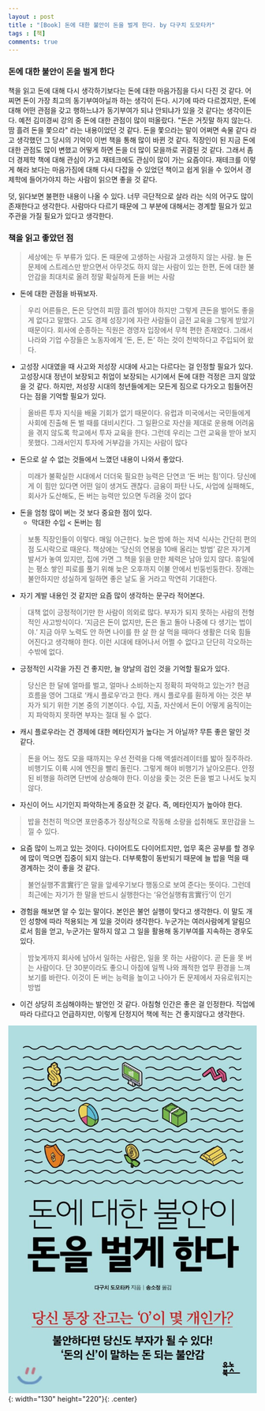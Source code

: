```yaml
---
layout : post
title : "[Book] 돈에 대한 불안이 돈을 벌게 한다. by 다구치 도모타카"
tags : [책]
comments: true
---
```


### 돈에 대한 불안이 돈을 벌게 한다
책을 읽고 돈에 대해 다시 생각하기보다는 돈에 대한 마음가짐을 다시 다진 것 같다. 어찌면 돈이 가장 최고의 동기부여아닐까 하는 생각이 든다. 시기에 따라 다르겠지만, 돈에 대해 어떤 관점을 갖고 행하느냐가 동기부여가 되냐 안되냐가 있을 것 같다는 생각이든다. 예전 김미경씨 강의 중 돈에 대한 관점이 많이 떠올랐다. "돈은 거짓말 하지 않는다. 땀 흘려 돈을 쫓으라" 라는 내용이었던 것 같다. 돈을 쫓으라는 말이 어쩌면 속물 같다 라고 생각했던 그 당시의 기억이 이번 책을 통해 많이 바뀐 것 같다. 직장인이 된 지금 돈에 대한 관점도 많이 변했고 어떻게 하면 돈을 더 많이 모을까로 귀결된 것 같다. 그래서 좀 더 경제학 책에 대해 관심이 가고 재테크에도 관심이 많이 가는 요즘이다. 재테크를 이렇게 해라 보다는 마음가짐에 대해 다시 다잡을 수 있었던 책이고 쉽게 읽을 수 있어서 경제학에 들어가야지 하는 사람이 읽으면 좋을 것 같다.

덧, 읽다보면 불편한 내용이 나올 수 있다. 너무 극단적으로 살라 라는 식의 어구도 많이 존재한다고 생각한다. 사람마다 다르기 때문에 그 부분에 대해서는 경계할 필요가 있고 주관을 가질 필요가 있다고 생각한다.

### 책을 읽고 좋았던 점
> 세상에는 두 부류가 있다. 돈 때문에 고생하는 사람과 고생하지 않는 사람. 늘 돈 문제에 스트레스만 받으면서 아무것도 하지 않는 사람이 있는 한편, 돈에 대한 불안감을 최대치로 올려 정말 확실하게 돈을 버는 사람

- 돈에 대한 관점을 바꿔보자.

> 우리 어른들은, 돈은 당연히 피땀 흘려 벌어야 하지만 그렇게 큰돈을 벌어도 좋을 게 없다고 말했다. 고도 경제 성장기에 자란 사람들이 금전 교육을 그렇게 받았기 때문이다. 회사에 순종하는 직원은 경영자 입장에서 무척 편한 존재였다. 그래서 나라와 기업 수장들은 노동자에게 ‘돈, 돈, 돈’ 하는 것이 천박하다고 주입되어 왔다.

- 고성장 시대였을 때 사고와 저성장 시대에 사고는 다르다는 걸 인정할 필요가 있다. 고성장시대 정년이 보장되고 취업이 보장되는 시기에서 돈에 대한 걱정은 크지 않았을 것 같다. 하지만, 저성장 시대의 청년들에게는 모든게 짐으로 다가오고 힘들어진다는 점을 기억할 필요가 있다.

> 올바른 투자 지식을 배울 기회가 없기 때문이다. 유럽과 미국에서는 국민들에게 사회에 진출해 돈 벌 때를 대비시킨다. 그 일환으로 자산을 제대로 운용해 어려움을 겪지 않도록 학교에서 투자 교육을 한다. 그런데 우리는 그런 교육을 받아 보지 못했다. 그래서인지 투자에 거부감을 가지는 사람이 많다

- 돈으로 살 수 없는 것들에서 느꼈던 내용이 나와서 좋았다.

> 미래가 불확실한 시대에서 더더욱 필요한 능력은 단연코 ‘돈 버는 힘’이다. 당신에게 이 힘만 있다면 어떤 일이 생겨도 괜찮다. 금융이 파탄 나도, 사업에 실패해도, 회사가 도산해도, 돈 버는 능력만 있으면 두려울 것이 없다

- 돈을 엄청 많이 버는 것 보다 중요한 점이 있다.
  - 막대한 수입 < 돈버는 힘

> 보통 직장인들이 이렇다. 매일 야근한다. 늦은 밤에 하는 저녁 식사는 간단히 편의점 도시락으로 때운다. 책상에는 ‘당신의 연봉을 10배 올리는 방법’ 같은 자기계발서가 놓여 있지만, 집에 가면 그 책을 읽을 만한 체력은 남아 있지 않다. 휴일에는 평소 쌓인 피로를 풀기 위해 늦은 오후까지 이불 안에서 빈둥빈둥한다. 장래는 불안하지만 성실하게 일하면 좋은 날도 올 거라고 막연히 기대한다.

- 자기 계발 내용인 것 같지만 요즘 많이 생각하는 문구라 적어본다.

> 대책 없이 긍정적이기만 한 사람이 의외로 많다. 부자가 되지 못하는 사람의 전형적인 사고방식이다. ‘지금은 돈이 없지만, 돈은 돌고 돌아 나중에 다 생기는 법이야.’ 지금 아무 노력도 안 하면 나이를 한 살 한 살 먹을 때마다 생활은 더욱 힘들어진다고 생각해야 한다. 이런 시대에 태어나서 어쩔 수 없다고 단단히 각오하는 수밖에 없다.

- 긍정적인 시각을 가진 건 좋지만, 늘 양날의 검인 것을 기억할 필요가 있다.

> 당신은 한 달에 얼마를 벌고, 얼마나 소비하는지 정확히 파악하고 있는가? 현금 흐름을 영어 그대로 ‘캐시 플로우’라고 한다. 캐시 플로우를 훤하게 아는 것은 부자가 되기 위한 기본 중의 기본이다. 수입, 지출, 자산에서 돈이 어떻게 움직이는지 파악하지 못하면 부자는 절대 될 수 없다.

- 캐시 플로우라는 건 경제에 대한 메타인지가 높다는 거 아닐까? 무튼 좋은 말인 것 같다.

> 돈을 어느 정도 모을 때까지는 우선 전력을 다해 액셀러레이터를 밟아 질주하라. 비행기도 이륙 시에 엔진을 빨리 돌린다. 그렇게 해야 비행기가 날아오른다. 안정된 비행을 하려면 단번에 상승해야 한다. 이상을 좇는 것은 돈을 벌고 나서도 늦지 않다.

- 자신이 어느 시기인지 파악하는게 중요한 것 같다. 즉, 메타인지가 높아야 한다.

> 밥을 천천히 먹으면 포만중추가 정상적으로 작동해 소량을 섭취해도 포만감을 느낄 수 있다.

- 요즘 많이 느끼고 있는 것이다. 다이어트도 다이어트지만, 업무 혹은 공부를 할 경우에 많이 먹으면 집중이 되지 않는다. 더부룩함이 동반되기 때문에 늘 밥을 먹을 때 경계하는 것이 좋을 것 같다.

> 불언실행不言實行’은 말을 앞세우기보다 행동으로 보여 준다는 뜻이다. 그런데 최근에는 자기가 한 말을 반드시 실행한다는 ‘유언실행有言實行’이 인기

- 경험을 해보면 알 수 있는 말이다. 본인은 불언 실행이 맞다고 생각한다. 이 말도 개인 성향에 따라 적용되는 게 있을 것이라 생각한다. 누군가는 여러사람에게 알림으로서 힘을 얻고, 누군가는 말하지 않고 그 일을 활용해 동기부여를 지속하는 경우도 있다.

> 밤늦게까지 회사에 남아서 일하는 사람은, 일을 못 하는 사람이다. 곧 돈을 못 버는 사람이다. 단 30분이라도 좋으니 아침에 일찍 나와 쾌적한 업무 환경을 느껴 보기를 바란다. 이것이 돈 버는 능력을 높이고 나아가 돈 문제에서 자유로워지는 방법

- 이건 상당히 조심해야하는 발언인 것 같다. 아침형 인간은 좋은 걸 인정한다. 직업에 따라 다르다고 언급하지만, 이렇게 단정지어 책에 적는 건 좋지않다고 생각한다.

![돈에 대한 불안이 돈을 벌게한다](../images/book-14.jpeg){: width="130" height="220"}{: .center}
